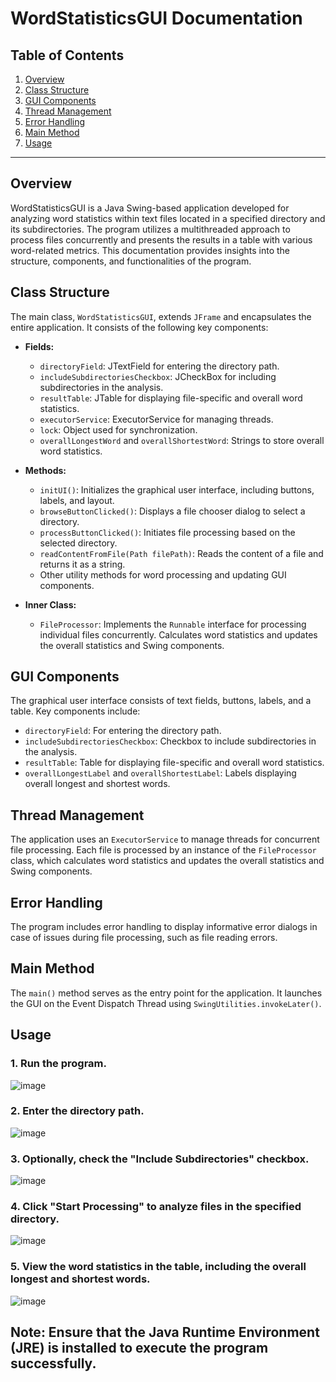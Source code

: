 # WordStatisticsGUI Documentation

## Table of Contents
1. [Overview](#overview)
2. [Class Structure](#ClassStructure)
3. [GUI Components](#GUIComponents)
4. [Thread Management](#ThreadManagement)
5. [Error Handling](#ErrorHandling)
6. [Main Method](#MainMethod)
7. [Usage](#Usage)

---
## Overview<a name="Overview"></a>

WordStatisticsGUI is a Java Swing-based application developed for analyzing word statistics within text files located in a specified directory and its subdirectories. The program utilizes a multithreaded approach to process files concurrently and presents the results in a table with various word-related metrics. This documentation provides insights into the structure, components, and functionalities of the program.

## Class Structure<a name="ClassStructure"></a>

The main class, `WordStatisticsGUI`, extends `JFrame` and encapsulates the entire application. It consists of the following key components:

- **Fields:**
  - `directoryField`: JTextField for entering the directory path.
  - `includeSubdirectoriesCheckbox`: JCheckBox for including subdirectories in the analysis.
  - `resultTable`: JTable for displaying file-specific and overall word statistics.
  - `executorService`: ExecutorService for managing threads.
  - `lock`: Object used for synchronization.
  - `overallLongestWord` and `overallShortestWord`: Strings to store overall word statistics.

- **Methods:**
  - `initUI()`: Initializes the graphical user interface, including buttons, labels, and layout.
  - `browseButtonClicked()`: Displays a file chooser dialog to select a directory.
  - `processButtonClicked()`: Initiates file processing based on the selected directory.
  - `readContentFromFile(Path filePath)`: Reads the content of a file and returns it as a string.
  - Other utility methods for word processing and updating GUI components.

- **Inner Class:**
  - `FileProcessor`: Implements the `Runnable` interface for processing individual files concurrently. Calculates word statistics and updates the overall statistics and Swing components.

## GUI Components<a name="GUIComponents"></a>

The graphical user interface consists of text fields, buttons, labels, and a table. Key components include:
- `directoryField`: For entering the directory path.
- `includeSubdirectoriesCheckbox`: Checkbox to include subdirectories in the analysis.
- `resultTable`: Table for displaying file-specific and overall word statistics.
- `overallLongestLabel` and `overallShortestLabel`: Labels displaying overall longest and shortest words.

## Thread Management<a name="ThreadManagement"></a>

The application uses an `ExecutorService` to manage threads for concurrent file processing. Each file is processed by an instance of the `FileProcessor` class, which calculates word statistics and updates the overall statistics and Swing components.

## Error Handling<a name="ErrorHandling"></a>

The program includes error handling to display informative error dialogs in case of issues during file processing, such as file reading errors.

## Main Method<a name="MainMethod"></a>

The `main()` method serves as the entry point for the application. It launches the GUI on the Event Dispatch Thread using `SwingUtilities.invokeLater()`.

## Usage<a name="Usage"></a>

### 1. Run the program.
   
   ![image](https://github.com/MSudany/word_statistics/assets/93383768/25c5b332-ca40-422e-8701-562edb48a714)

### 2. Enter the directory path.

   ![image](https://github.com/MSudany/word_statistics/assets/93383768/3fc97d4b-7364-4586-8b7b-0d65fc6e6b41)

### 3. Optionally, check the "Include Subdirectories" checkbox.

   ![image](https://github.com/MSudany/word_statistics/assets/93383768/051c9e50-ce40-4342-a476-9fa3f88b5441)

### 4. Click "Start Processing" to analyze files in the specified directory.

   ![image](https://github.com/MSudany/word_statistics/assets/93383768/c26e0791-239f-407b-b884-29e0e7bc6048)

### 5. View the word statistics in the table, including the overall longest and shortest words.

   ![image](https://github.com/MSudany/word_statistics/assets/93383768/7da97161-f281-4ec3-ba98-a7736433494d)

## Note: Ensure that the Java Runtime Environment (JRE) is installed to execute the program successfully.
